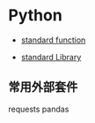 # Python
- [standard function](https://docs.python.org/3/library/functions.html)

- [standard Library](https://docs.python.org/zh-tw/3/library/index.html)

## 常用外部套件
requests
pandas
